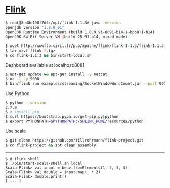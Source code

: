 # [Flink](https://flink.apache.org/)

```Bash
$ root@8ed0e198f7df:/opt/flink-1.1.3# java -version
openjdk version "1.8.0_91"
OpenJDK Runtime Environment (build 1.8.0_91-8u91-b14-1~bpo8+1-b14)
OpenJDK 64-Bit Server VM (build 25.91-b14, mixed mode)

$ wget http://wwwftp.ciril.fr/pub/apache/flink/flink-1.1.3/flink-1.1.3-bin-hadoop27-scala_2.11.tgz
$ tar xzvf flink-*.tgz
$ cd flink-1.1.3 && bin/start-local.sh
```

Dashboard available at localhost:8081

```Bash
$ apt-get update && apt-get install -y netcat
$ nc -l -p 9000
$ bin/flink run examples/streaming/SocketWindowWordCount.jar --port 9000
```

Use Python

```Bash
$ python --version
2.7.9
$ # install pip
$ curl https://bootstrap.pypa.io/get-pip.py|python
$ export PYTHONPATH=$PYTHONPATH:/$FLINK_HOME/resources/python
```

Use scala

```Bash
$ git clone https://github.com/tillrohrmann/flink-project.git
$ cd flink-project && sbt clean assembly
```

---

```
$ # flink shell
$ ./bin/start-scala-shell.sh local
Scala-Flink> val input = benv.fromElements(1, 2, 3, 4)
Scala-Flink> val double = input.map(_ * 2)
Scala-Flink> double.print()
[ ... ]
```


